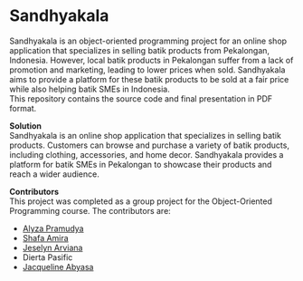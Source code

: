 # Sandhyakala
Sandhyakala is an object-oriented programming project for an online shop application that specializes in selling batik products from Pekalongan, Indonesia. However, local batik products in Pekalongan suffer from a lack of promotion and marketing, leading to lower prices when sold. Sandhyakala aims to provide a platform for these batik products to be sold at a fair price while also helping batik SMEs in Indonesia.
<br>This repository contains the source code and final presentation in PDF format.

**Solution**<br>
Sandhyakala is an online shop application that specializes in selling batik products. Customers can browse and purchase a variety of batik products, including clothing, accessories, and home decor. Sandhyakala provides a platform for batik SMEs in Pekalongan to showcase their products and reach a wider audience.

**Contributors**<br>
This project was completed as a group project for the Object-Oriented Programming course. The contributors are:
* [Alyza Pramudya](https://github.com/pramudyalyza)
* [Shafa Amira](https://github.com/shafamira) 
* [Jeselyn Arviana](https://github.com/JeselynArviana)
* Dierta Pasific
* [Jacqueline Abyasa](https://github.com/jacqabyasa)
